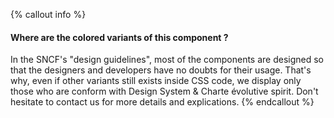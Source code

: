 {% callout info %}
#### Where are the colored variants of this component ?

In the SNCF's "design guidelines", most of the components are designed so that the designers and developers have no doubts for their usage.
That's why, even if other variants still exists inside CSS code, we display only those who are conform with Design System & Charte évolutive spirit.
Don't hesitate to contact us for more details and explications.
{% endcallout %}
